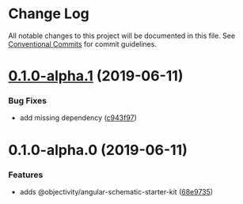 # Change Log

All notable changes to this project will be documented in this file.
See [Conventional Commits](https://conventionalcommits.org) for commit guidelines.

# [0.1.0-alpha.1](https://github.com/ObjectivityLtd/angular-schematics/compare/@objectivity/angular-schematic-starter-kit@0.1.0-alpha.0...@objectivity/angular-schematic-starter-kit@0.1.0-alpha.1) (2019-06-11)


### Bug Fixes

* add missing dependency ([c943f97](https://github.com/ObjectivityLtd/angular-schematics/commit/c943f97))





# 0.1.0-alpha.0 (2019-06-11)


### Features

* adds @objectivity/angular-schematic-starter-kit ([68e9735](https://github.com/ObjectivityLtd/angular-schematics/commit/68e9735))
